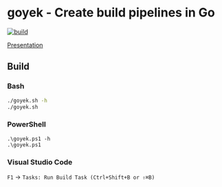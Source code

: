 # goyek - Create build pipelines in Go

[![build](https://github.com/pellared/gopherconpl-goyek/actions/workflows/build.yml/badge.svg)](https://github.com/pellared/gopherconpl-goyek/actions/workflows/build.yml)

[Presentation](https://docs.google.com/presentation/d/1t9ODW1NnrGIkMBFgzB4vhnYD16Hjo5c5ZqS-1QlF6zY/edit?usp=sharing)

## Build

### Bash

```sh
./goyek.sh -h
./goyek.sh
```

### PowerShell

```pwsh
.\goyek.ps1 -h
.\goyek.ps1
```

### Visual Studio Code

`F1` → `Tasks: Run Build Task (Ctrl+Shift+B or ⇧⌘B)`

